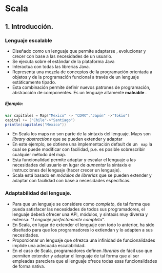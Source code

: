 # Scala
## 1. Introducción.
### Lenguaje escalable
* Diseñado como un lenguaje que permite adaptarse , evolucionar y crecer con base a las necesidades de un usuario.
* Se ejecuta sobre el estándar de la plataforma Java
* Interactua con todas las librerías Java.
* Representa una mezcla de conceptos de la programación orientada a objetos y de la programación funcional a través de un lenguaje estáticamente tipado.
* Esta combinación permite definir nuevos patrones de programación,  abstracción de componentes. Es un lenguaje altamente **maleable** .
##### Ejemplo:
``` scala
var capitales = Map("Mexico" -> "CDMX","Japón" ->"Tokio")
capital += ("Chile"->"Santiago")
println(capitales("Mexico")) 
```
* En Scala los maps no son parte de la sintaxis del lenguaje.  Maps son *library abstractions*  que se pueden extender y adaptar
* En este ejemplo, se obtiene una implementación default de un ``` map```  la cual se puede modificar con facilidad, p.e. es posible sobrescribir cualquier método del  map.
* Esta funcionalidad permite adaptar y escalar el lenguaje a las necesidades del usuario en lugar de *aumentar* la sintaxis e instrucciones del lenguaje (hacer crecer un lenguaje). 
* Scala está basado en *módulos de librerías* que se pueden extender y adaptar con facilidad con base a necesidades específicas.

### Adaptabilidad del lenguaje.
* Para que un lenguaje se considere como *completo*, de tal forma que pueda satisfacer las necesidades de todos sus programadores, el lenguaje deberá ofrecer una API, módulos, y sintaxis muy diversa y extensa: "*Lenguaje perfectamente completo*".
* En Scala, en lugar de extender el lenguaje con todo lo anterior,  ha sido diseñado para que  los programadores lo extiendan y  lo adapten a sus necesidades.
* Proporcionar un lenguaje que ofrezca una infinidad de funcionalidades implide una adecuada escalabilidad.
* En el caso de Scala, programadores definen *librerías* de fácil uso que permiten extender y adaptar el lenguaje de tal forma que al ser empleadas pareciera que el lenguaje ofrece todas  esas funcionalidades de forma nativa.
<!--stackedit_data:
eyJoaXN0b3J5IjpbLTY1NDQzNjA1MCwxMDgzODI2OTI4LDU4OD
Q0NTE3MCw5NjQ0NDg1NjUsLTI1MDMzMzM5OSwtNDk5MjI5OTMs
LTEzODUzNDQxMDQsLTg1MDU4MTk3OF19
-->